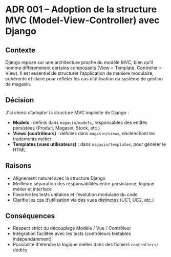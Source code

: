 # ADR 001 – Adoption de la structure MVC (Model-View-Controller) avec Django

## Contexte
Django repose sur une architecture proche du modèle MVC, bien qu’il nomme différemment certains composants (View = Template, Controller = View). Il est essentiel de structurer l’application de manière modulaire, cohérente et claire pour refléter les cas d’utilisation du système de gestion de magasin.

## Décision
J'ai choisi d’adopter la structure MVC implicite de Django :
- **Models** : définis dans `magasin/models`, responsables des entités persistées (Produit, Magasin, Stock, etc.)
- **Views (contrôleurs)** : définies dans `magasin/views`, déclenchant les traitements métier
- **Templates (vues utilisateurs)** : dans `magasin/templates`, pour générer le HTML

## Raisons
- Alignement naturel avec la structure Django
- Meilleure séparation des responsabilités entre persistance, logique métier et interface
- Favorise les tests unitaires et l’évolution modulaire du code
- Clarifie les cas d’utilisation via des vues distinctes (UC1, UC2, etc.)

## Conséquences
- Respect strict du découplage Modèle / Vue / Contrôleur
- Intégration facilitée avec les tests (contrôleurs testables indépendamment)
- Possibilité d'étendre la logique métier dans des fichiers `controllers/` dédiés